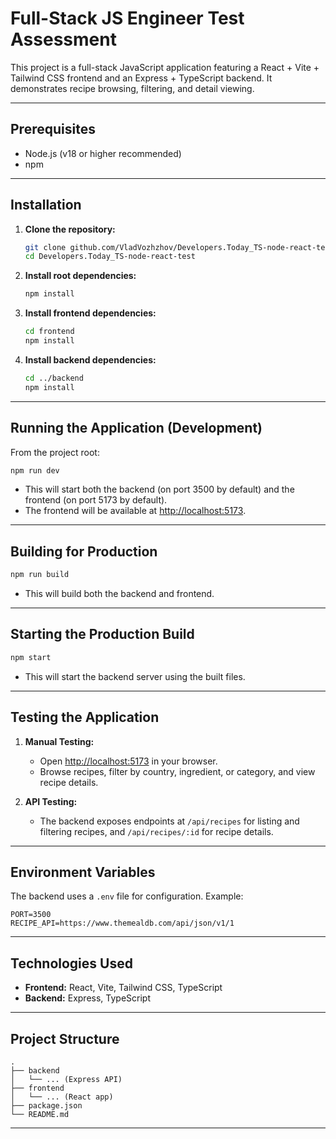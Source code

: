 # Full-Stack JS Engineer Test Assessment

This project is a full-stack JavaScript application featuring a React + Vite + Tailwind CSS frontend and an Express + TypeScript backend. It demonstrates recipe browsing, filtering, and detail viewing.

---

## Prerequisites

- Node.js (v18 or higher recommended)
- npm

---

## Installation

1. **Clone the repository:**

   ```bash
   git clone github.com/VladVozhzhov/Developers.Today_TS-node-react-test
   cd Developers.Today_TS-node-react-test
   ```

2. **Install root dependencies:**

   ```bash
   npm install
   ```

3. **Install frontend dependencies:**

   ```bash
   cd frontend
   npm install
   ```

4. **Install backend dependencies:**

   ```bash
   cd ../backend
   npm install
   ```

---

## Running the Application (Development)

From the project root:

```bash
npm run dev
```

- This will start both the backend (on port 3500 by default) and the frontend (on port 5173 by default).
- The frontend will be available at [http://localhost:5173](http://localhost:5173).

---

## Building for Production

```bash
npm run build
```

- This will build both the backend and frontend.

---

## Starting the Production Build

```bash
npm start
```

- This will start the backend server using the built files.

---

## Testing the Application

1. **Manual Testing:**
   - Open [http://localhost:5173](http://localhost:5173) in your browser.
   - Browse recipes, filter by country, ingredient, or category, and view recipe details.

2. **API Testing:**
   - The backend exposes endpoints at `/api/recipes` for listing and filtering recipes, and `/api/recipes/:id` for recipe details.

---

## Environment Variables

The backend uses a `.env` file for configuration. Example:

```
PORT=3500
RECIPE_API=https://www.themealdb.com/api/json/v1/1
```

---

## Technologies Used

- **Frontend:** React, Vite, Tailwind CSS, TypeScript
- **Backend:** Express, TypeScript

---

## Project Structure

```
.
├── backend
│   └── ... (Express API)
├── frontend
│   └── ... (React app)
├── package.json
└── README.md
```

---
